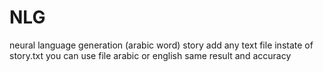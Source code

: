 # NLG
neural language generation (arabic word) story
add any text file instate of story.txt
you can use file arabic or english same result and accuracy
